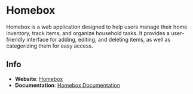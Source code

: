 # Homebox

Homebox is a web application designed to help users manage their home inventory, track items, and organize household tasks. It provides a user-friendly interface for adding, editing, and deleting items, as well as categorizing them for easy access.

## Info

- **Website**: [Homebox](https://homebox.software/en/)
- **Documentation**: [Homebox Documentation](https://homebox.software/en/quick-start.html)
